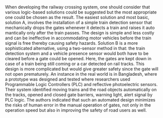 When developing the railway crossing system, one should consider that various logic-based solutions could be suggested but the most appropriate one could be chosen as the result. The easiest solution and most basic, solution A, involves the installation of a simple train detection sensor that mechanically drops the gates whenever it detects a train and raises it auto mantically only after the train passes. The design is simple and less costly and can be ineffective in accommodating motor vehicles before the train signal is free thereby causing safety hazards. Solution B is a more sophisticated alternative, using a two-sensor method in that: the train detection system and a vehicle presence sensor would both have to be cleared before a gate could be opened. Here, the gates are kept down in case of a train being still coming or a car detected on rail tracks. This design is more complicated but would give greater safety since the gate will not open prematurely.
An instance in the real world is in Bangladesh, where a prototype was designed and tested where researchers used Programmable Logic Controllers (PLC) and reflective photoelectric sensors. Their system identified moving trains and the road objects automatically on the tracks, opened and closed gate barriers, warning light, alert signal by PLC logic. The authors indicated that such an automated design minimizes the risks of human error in the manual operation of gates, not only in the operation speed but also in improving the safety of road users as well.

